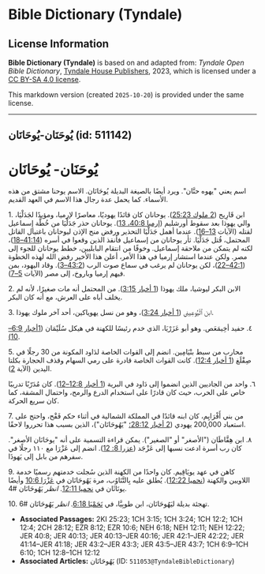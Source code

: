 # Bible Dictionary (Tyndale)

## License Information

**Bible Dictionary (Tyndale)** is based on and adapted from: _Tyndale Open Bible Dictionary_, [Tyndale House Publishers](https://tyndaleopenresources.com/), 2023, which is licensed under a [CC BY-SA 4.0 license](https://creativecommons.org/licenses/by-sa/4.0/legalcode.en).

This markdown version (created `2025-10-20`) is provided under the same license.



--------------------------------

## يُوحَنَان-يُوحَانَان (id: 511142)

يُوحَنَان\- يُوحَانَان
======================

اسم يعني "يهوه حنَّان". ويرد أيضًا بالصيغة البديلة يُوحَانَان. الاسم يوحنا مشتق من هذه الأسماء. كما يحمل عدة رجال هذا الاسم في العهد القديم.

1\. ابن قَارِيح ([2 ملوك 25:23](https://ref.ly/2Kgs25:23)). يوحانان كان قائدًا يهوديًا، معاصرًا لإرميا، ومؤيدًا لجَدَلْيَا، والي يهوذا بعد سقوط أورشليم ([إرميا 40:8، 13](https://ref.ly/Jer40:8,Jer40:13)). يوحانان حذر جَدَلْيَا من خُطَّة إِسماعيل لقتله (الآيات [13–16](https://ref.ly/Jer40:13-Jer40:16)). عندما أهمل جَدَلْيَا التحذير ورفض منح الإذن ليوحانان باغتيال القاتل المحتمل، قُتل جَدَلْيَا. ثأر يوحانان من إسماعيل فأنقذ الذين وقعوا في أسره ([41:14–18](https://ref.ly/Jer41:14-Jer41:18))، لكنه لم يتمكن من ملاحقة إسماعيل. وخوفًا من انتقام البابليين، خطط يوحانان للجوء إلى مصر. ولكن عندما استشار إرميا في هذا الأمر، أعلن هذا الأخير رفض الله لهذه الخطوة ([42:1–22](https://ref.ly/Jer42:1-Jer42:22))، لكن يوحانان لم يرغب في سماع صوت الرب ([43:2–3](https://ref.ly/Jer43:2-Jer43:3)). وقاد اليهود، بمن فيهم إرميا وباروخ، إلى مصر (الآيات [5–7](https://ref.ly/Jer43:5-Jer43:7)).

2\. الابن البكر ليوشيا، ملك يهوذا ([1 أخبار 3:15](https://ref.ly/1Chr3:15)). من المحتمل أنه مات صغيرًا، لأنه لم يخلف أباه على العرش، مع أنه كان البكر.

3\. ابن ٱلْيُوعِينِي ([1 أخبار 3:24](https://ref.ly/1Chr3:24))، وهو من نسل يهوياكين، أحد آخر ملوك يهوذا.

٤. حفيد أخِيمَعَص. وهو أبو عَزَرْيَا، الذي خدم رئيسًا للكهنة في هيكل سُلَيْمَان ([1أخبار 6:9–10\)](https://ref.ly/1Chr6:9-1Chr6:10).

5\. محارب من سبط بنْيَامِين. انضم إلى القوات الخاصة لدَاود المكونة من 30 رجلًا في صِقْلَغ ([1 أخبار 12:4](https://ref.ly/1Chr12:4)). كانت القوات الخاصة قادرة على رمي السهام وقذف الحجارة بكلتا اليدين (الآية [2](https://ref.ly/1Chr12:2)).

٦. واحد من الجاديين الذين انضموا إلى دَاود في البرية ([1 أخبار 12:8–12](https://ref.ly/1Chr12:8-1Chr12:12)). كان مُدَرّبًا تدريبًا خاص على الحرب، حيث كان قادرًا على استخدام الدرع والرمح، واحتمال المشقة، كما كان سريع الحركة.

7\. من بني أَفْرَايِم، كان ابنه قائدًا في المملكة الشمالية في أثناء حكم فَقْح، واحتج على استعباد 200,000 يهودي ([2 أخبار 28:12؛](https://ref.ly/2Chr28:12) "يَهُوحَانَان")، الذين بسبب هذا تحرروا لاحقًا.

٨. ابن هِقَّاطَان ("الأصغر" أو "الصغير"). يمكن قراءة التسمية على أنه "يوحَانَان الأصغر". كان رب أسرة ادعت نسبها إلى عَزْجَد ([عزرا 8: 12](https://ref.ly/Ezra8:12)). انضم إلى عَزْرَا مع ١١٠ رجلًا في سفرهم من بابل إلى يَهوذَا.

9\. كاهن في عهد يويَاقِيم. كان واحدًا من الكهنة الذين سُجلت خدمتهم رسميًا خدمة اللاويين والكهنة ([نحميا 12:22](https://ref.ly/Neh12:22)). يُطلق عليه بِالتَّنَاوُب، مرة يَهُوحَانَان في [عَزْرَا 10:6](https://ref.ly/Ezra10:6) وأيضًا يونَاثَان في [نحميا 12:11](https://ref.ly/Neh12:11). *انظر* يَهُوحَانَان \#4.

10\. تهجئة بديلة ليَهُوحَانَان، ابن طوبِيَّا، في [نَحَمْيَا 6:18](https://ref.ly/Neh6:18). *انظر* يَهُوحَانَان \#6.

* **Associated Passages:** 2KI 25:23; 1CH 3:15; 1CH 3:24; 1CH 12:2; 1CH 12:4; 2CH 28:12; EZR 8:12; EZR 10:6; NEH 6:18; NEH 12:11; NEH 12:22; JER 40:8; JER 40:13; JER 40:13–JER 40:16; JER 42:1–JER 42:22; JER 41:14–JER 41:18; JER 43:2–JER 43:3; JER 43:5–JER 43:7; 1CH 6:9–1CH 6:10; 1CH 12:8–1CH 12:12
* **Associated Articles:** يَهُوحَانَان (ID: `511053@TyndaleBibleDictionary`)

